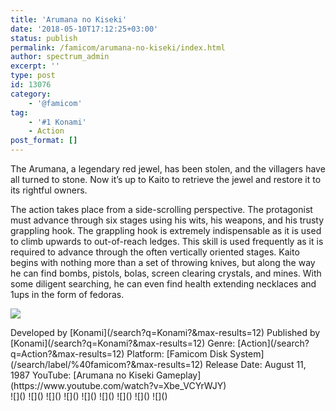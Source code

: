 ```yaml
---
title: 'Arumana no Kiseki'
date: '2018-05-10T17:12:25+03:00'
status: publish
permalink: /famicom/arumana-no-kiseki/index.html
author: spectrum_admin
excerpt: ''
type: post
id: 13076
category:
    - '@famicom'
tag:
    - '#1 Konami'
    - Action
post_format: []
---
```

The Arumana, a legendary red jewel, has been stolen, and the villagers have all turned to stone. Now it’s up to Kaito to retrieve the jewel and restore it to its rightful owners.

The action takes place from a side-scrolling perspective. The protagonist must advance through six stages using his wits, his weapons, and his trusty grappling hook. The grappling hook is extremely indispensable as it is used to climb upwards to out-of-reach ledges. This skill is used frequently as it is required to advance through the often vertically oriented stages. Kaito begins with nothing more than a set of throwing knives, but along the way he can find bombs, pistols, bolas, screen clearing crystals, and mines. With some diligent searching, he can even find health extending necklaces and 1ups in the form of fedoras.

![](https://wsrv.nl/?url=https://images.launchbox-app.com/9eef84d0-d29b-4454-b2ef-63b0776ebc7a.jpg&output=webp&maxage=1d)

<div class="game-info">Developed by [Konami](/search?q=Konami?&max-results=12)  
Published by [Konami](/search?q=Konami?&max-results=12)  
Genre: [Action](/search?q=Action?&max-results=12)  
Platform: [Famicom Disk System](/search/label/%40famicom?&amp;max-results=12)  
Release Date: August 11, 1987  
YouTube: [Arumana no Kiseki Gameplay](https://www.youtube.com/watch?v=Xbe_VCYrWJY)</div><div class="game-media">![]() ![]() ![]() ![]() ![]() ![]() ![]() ![]() ![]()</div>
